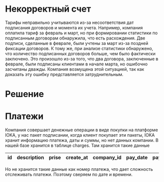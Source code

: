 <h1>Некорректный счет</h1>
Тарифы неправильно учитываются из-за несоответствия дат подписания договоров и момента их учета. Например, компания оплатила тариф за февраль и март, но при формировании статистики по подписанным договорам обнаружила, что есть расхождения. Две подписи, сделанные в феврале, были учтены за март из-за поздней фиксации договоров. К тому же, при анализе статистики обнаружено, что количество подписанных договоров больше, чем было фактически заключено. Это произошло из-за того, что два договора, заключенные в феврале, были подписаны клиентами в начале марта, но ошибочно засчитаны дважды. Компания возмущена этой ситуацией, так как доказать эту ошибку представляется затруднительным.

<h1>Решение</h1>

<h1>Платежи</h1>
Компания совершает денежные операции в виде покупки на платформе IOKA, у нас пакет подписании, когда клиент покупает эти пакеты, IOKA хранит информацию платежа, даты и суммы, но нет данных компании. В нашей базе хранится в таблице charges. Там хранится такие данные

| id  | description | prise | create_at | company_id | pay_date | pay_type | reason | reason_params |
| --- | ----------- | ----- | --------- | ---------- | -------- | -------- | ------ | ------------- |
Но не хранится такие данные как номер платежа, что дает сложность отслеживать платежи. Поэтому сверяем по дате и времени.